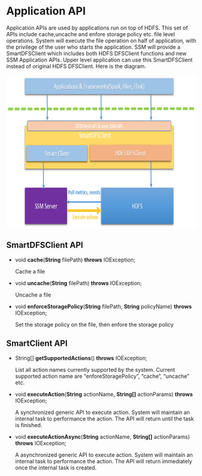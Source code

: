 Application API
===============

Application APIs are used by applications run on top of HDFS. This set
of APIs include cache,uncache and enfore storage policy etc. file level operations. System will
execute the file operation on half of application, with the privilege of
the user who starts the application. SSM will provide a SmartDFSClient
which includes both HDFS DFSClient functions and new SSM Application
APIs. Upper level application can use this SmartDFSClient instead of
original HDFS DFSClient. Here is the diagram.

<img src="./client.png" width="554" height="408" />

SmartDFSClient API
------------
  
* void **cache**(**String** filePath) **throws** IOException;

  Cache a file

* void **uncache**(**String** filePath) **throws** IOException;

  Uncache a file
* void **enforceStoragePolicy**(**String** filePath, **String** policyName) **throws** IOException;

  Set the storage policy on the file, then enfore the storage policy

SmartClient API
------------

* String\[\] **getSupportedActions**() **throws** IOException;

  List all action names currently supported by the system. Current supported action name are “enforeStoragePolicy”, “cache”, “uncache” etc.

* void **executeAction**(**String** actionName, **String\[\]** actionParams) **throws** IOException;

  A synchronized generic API to execute action. System will maintain an internal task to performance the action. The API will return until the task is finished.
  
* void **executeActionAsync**(**String** actionName, **String\[\]** actionParams) **throws** IOException;

  A asynchronized generic API to execute action. System will maintain an internal task to performance the action. The API will return immediately once the internal task is created.
